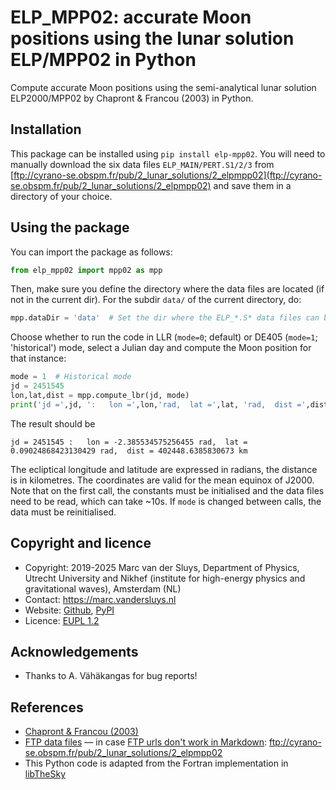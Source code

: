 # ELP_MPP02: accurate Moon positions using the lunar solution ELP/MPP02 in Python #

Compute accurate Moon positions using the semi-analytical lunar solution ELP2000/MPP02 by Chapront & Francou
(2003) in Python.


## Installation ##

This package can be installed using `pip install elp-mpp02`.  You will need to manually download the six data
files `ELP_MAIN/PERT.S1/2/3` from
[ftp://cyrano-se.obspm.fr/pub/2_lunar_solutions/2_elpmpp02](ftp://cyrano-se.obspm.fr/pub/2_lunar_solutions/2_elpmpp02)
and save them in a directory of your choice.


## Using the package ##

You can import the package as follows:
```python
from elp_mpp02 import mpp02 as mpp
```

Then, make sure you define the directory where the data files are located (if not in the current dir). 
For the subdir `data/` of the current directory, do:
```python
mpp.dataDir = 'data'  # Set the dir where the ELP_*.S* data files can be found
```

Choose whether to run the code in LLR (`mode=0`; default) or DE405 (`mode=1`; 'historical') mode, select a
Julian day and compute the Moon position for that instance:
```python
mode = 1  # Historical mode
jd = 2451545
lon,lat,dist = mpp.compute_lbr(jd, mode)  
print('jd =',jd, ':   lon =',lon,'rad,  lat =',lat, 'rad,  dist =',dist,'km.')
```
The result should be
```
jd = 2451545 :   lon = -2.385534575256455 rad,  lat = 0.09024868423130429 rad,  dist = 402448.6385830673 km
```

The ecliptical longitude and latitude are expressed in radians, the distance is in kilometres.  The
coordinates are valid for the mean equinox of J2000.  Note that on the first call, the constants must be
initialised and the data files need to be read, which can take ~10s.  If `mode` is changed between calls, the
data must be reinitialised.


## Copyright and licence ##

* Copyright:  2019-2025 Marc van der Sluys, Department of Physics, Utrecht University and Nikhef (institute for high-energy physics and gravitational waves), Amsterdam (NL)
* Contact:    https://marc.vandersluys.nl
* Website:    [Github](https://github.com/MarcvdSluys/ELP-MPP02), [PyPI](https://pypi.org/project/elp_mpp02/)
* Licence:    [EUPL 1.2](https://www.eupl.eu/1.2/en/)


## Acknowledgements ##

* Thanks to A. Vähäkangas for bug reports!


## References ##

* [Chapront & Francou (2003)](https://ui.adsabs.harvard.edu/abs/2003A%26A...404..735C/abstract)
* [FTP data files](ftp://cyrano-se.obspm.fr/pub/2_lunar_solutions/2_elpmpp02) &mdash; in case [FTP urls don't work in Markdown](https://github.com/gollum/gollum/issues/759): ftp://cyrano-se.obspm.fr/pub/2_lunar_solutions/2_elpmpp02
* This Python code is adapted from the Fortran implementation in [libTheSky](https://libthesky.sourceforge.net/)
